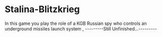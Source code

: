 # Stalina-Blitzkrieg
In this game you play the role of a KGB Russian spy who controls an underground missiles launch system ,
---------Still Unfinished...---------

